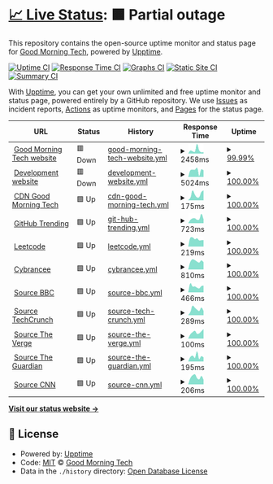 # [📈 Live Status](https://demo.upptime.js.org): <!--live status--> **🟧 Partial outage**

This repository contains the open-source uptime monitor and status page for [Good Morning Tech](https://goodmorningtech.news), powered by [Upptime](https://github.com/upptime/upptime).

[![Uptime CI](https://github.com/GoodMorninTech/status/workflows/Uptime%20CI/badge.svg)](https://github.com/GoodMorninTech/status/actions?query=workflow%3A%22Uptime+CI%22)
[![Response Time CI](https://github.com/GoodMorninTech/status/workflows/Response%20Time%20CI/badge.svg)](https://github.com/GoodMorninTech/status/actions?query=workflow%3A%22Response+Time+CI%22)
[![Graphs CI](https://github.com/GoodMorninTech/status/workflows/Graphs%20CI/badge.svg)](https://github.com/GoodMorninTech/status/actions?query=workflow%3A%22Graphs+CI%22)
[![Static Site CI](https://github.com/GoodMorninTech/status/workflows/Static%20Site%20CI/badge.svg)](https://github.com/GoodMorninTech/status/actions?query=workflow%3A%22Static+Site+CI%22)
[![Summary CI](https://github.com/GoodMorninTech/status/workflows/Summary%20CI/badge.svg)](https://github.com/GoodMorninTech/status/actions?query=workflow%3A%22Summary+CI%22)

With [Upptime](https://upptime.js.org), you can get your own unlimited and free uptime monitor and status page, powered entirely by a GitHub repository. We use [Issues](https://github.com/GoodMorninTech/status/issues) as incident reports, [Actions](https://github.com/GoodMorninTech/status/actions) as uptime monitors, and [Pages](https://demo.upptime.js.org) for the status page.

<!--start: status pages-->
<!-- This summary is generated by Upptime (https://github.com/upptime/upptime) -->
<!-- Do not edit this manually, your changes will be overwritten -->
<!-- prettier-ignore -->
| URL | Status | History | Response Time | Uptime |
| --- | ------ | ------- | ------------- | ------ |
| <img alt="" src="https://cdn.goodmorningtech.news/tsp-logo.png" height="13"> [Good Morning Tech website](https://goodmorningtech.news) | 🟥 Down | [good-morning-tech-website.yml](https://github.com/GoodMorninTech/status/commits/HEAD/history/good-morning-tech-website.yml) | <details><summary><img alt="Response time graph" src="./graphs/good-morning-tech-website/response-time-week.png" height="20"> 2458ms</summary><br><a href="https://status.goodmorningtech.news/history/good-morning-tech-website"><img alt="Response time 3138" src="https://img.shields.io/endpoint?url=https%3A%2F%2Fraw.githubusercontent.com%2FGoodMorninTech%2Fstatus%2FHEAD%2Fapi%2Fgood-morning-tech-website%2Fresponse-time.json"></a><br><a href="https://status.goodmorningtech.news/history/good-morning-tech-website"><img alt="24-hour response time 5395" src="https://img.shields.io/endpoint?url=https%3A%2F%2Fraw.githubusercontent.com%2FGoodMorninTech%2Fstatus%2FHEAD%2Fapi%2Fgood-morning-tech-website%2Fresponse-time-day.json"></a><br><a href="https://status.goodmorningtech.news/history/good-morning-tech-website"><img alt="7-day response time 2458" src="https://img.shields.io/endpoint?url=https%3A%2F%2Fraw.githubusercontent.com%2FGoodMorninTech%2Fstatus%2FHEAD%2Fapi%2Fgood-morning-tech-website%2Fresponse-time-week.json"></a><br><a href="https://status.goodmorningtech.news/history/good-morning-tech-website"><img alt="30-day response time 3197" src="https://img.shields.io/endpoint?url=https%3A%2F%2Fraw.githubusercontent.com%2FGoodMorninTech%2Fstatus%2FHEAD%2Fapi%2Fgood-morning-tech-website%2Fresponse-time-month.json"></a><br><a href="https://status.goodmorningtech.news/history/good-morning-tech-website"><img alt="1-year response time 3138" src="https://img.shields.io/endpoint?url=https%3A%2F%2Fraw.githubusercontent.com%2FGoodMorninTech%2Fstatus%2FHEAD%2Fapi%2Fgood-morning-tech-website%2Fresponse-time-year.json"></a></details> | <details><summary><a href="https://status.goodmorningtech.news/history/good-morning-tech-website">99.99%</a></summary><a href="https://status.goodmorningtech.news/history/good-morning-tech-website"><img alt="All-time uptime 98.32%" src="https://img.shields.io/endpoint?url=https%3A%2F%2Fraw.githubusercontent.com%2FGoodMorninTech%2Fstatus%2FHEAD%2Fapi%2Fgood-morning-tech-website%2Fuptime.json"></a><br><a href="https://status.goodmorningtech.news/history/good-morning-tech-website"><img alt="24-hour uptime 99.94%" src="https://img.shields.io/endpoint?url=https%3A%2F%2Fraw.githubusercontent.com%2FGoodMorninTech%2Fstatus%2FHEAD%2Fapi%2Fgood-morning-tech-website%2Fuptime-day.json"></a><br><a href="https://status.goodmorningtech.news/history/good-morning-tech-website"><img alt="7-day uptime 99.99%" src="https://img.shields.io/endpoint?url=https%3A%2F%2Fraw.githubusercontent.com%2FGoodMorninTech%2Fstatus%2FHEAD%2Fapi%2Fgood-morning-tech-website%2Fuptime-week.json"></a><br><a href="https://status.goodmorningtech.news/history/good-morning-tech-website"><img alt="30-day uptime 97.11%" src="https://img.shields.io/endpoint?url=https%3A%2F%2Fraw.githubusercontent.com%2FGoodMorninTech%2Fstatus%2FHEAD%2Fapi%2Fgood-morning-tech-website%2Fuptime-month.json"></a><br><a href="https://status.goodmorningtech.news/history/good-morning-tech-website"><img alt="1-year uptime 98.32%" src="https://img.shields.io/endpoint?url=https%3A%2F%2Fraw.githubusercontent.com%2FGoodMorninTech%2Fstatus%2FHEAD%2Fapi%2Fgood-morning-tech-website%2Fuptime-year.json"></a></details>
| <img alt="" src="https://cdn.goodmorningtech.news/tsp-logo.png" height="13"> [Development website](https://dev.goodmorningtech.news) | 🟥 Down | [development-website.yml](https://github.com/GoodMorninTech/status/commits/HEAD/history/development-website.yml) | <details><summary><img alt="Response time graph" src="./graphs/development-website/response-time-week.png" height="20"> 5024ms</summary><br><a href="https://status.goodmorningtech.news/history/development-website"><img alt="Response time 3584" src="https://img.shields.io/endpoint?url=https%3A%2F%2Fraw.githubusercontent.com%2FGoodMorninTech%2Fstatus%2FHEAD%2Fapi%2Fdevelopment-website%2Fresponse-time.json"></a><br><a href="https://status.goodmorningtech.news/history/development-website"><img alt="24-hour response time 8869" src="https://img.shields.io/endpoint?url=https%3A%2F%2Fraw.githubusercontent.com%2FGoodMorninTech%2Fstatus%2FHEAD%2Fapi%2Fdevelopment-website%2Fresponse-time-day.json"></a><br><a href="https://status.goodmorningtech.news/history/development-website"><img alt="7-day response time 5024" src="https://img.shields.io/endpoint?url=https%3A%2F%2Fraw.githubusercontent.com%2FGoodMorninTech%2Fstatus%2FHEAD%2Fapi%2Fdevelopment-website%2Fresponse-time-week.json"></a><br><a href="https://status.goodmorningtech.news/history/development-website"><img alt="30-day response time 3993" src="https://img.shields.io/endpoint?url=https%3A%2F%2Fraw.githubusercontent.com%2FGoodMorninTech%2Fstatus%2FHEAD%2Fapi%2Fdevelopment-website%2Fresponse-time-month.json"></a><br><a href="https://status.goodmorningtech.news/history/development-website"><img alt="1-year response time 3584" src="https://img.shields.io/endpoint?url=https%3A%2F%2Fraw.githubusercontent.com%2FGoodMorninTech%2Fstatus%2FHEAD%2Fapi%2Fdevelopment-website%2Fresponse-time-year.json"></a></details> | <details><summary><a href="https://status.goodmorningtech.news/history/development-website">100.00%</a></summary><a href="https://status.goodmorningtech.news/history/development-website"><img alt="All-time uptime 95.42%" src="https://img.shields.io/endpoint?url=https%3A%2F%2Fraw.githubusercontent.com%2FGoodMorninTech%2Fstatus%2FHEAD%2Fapi%2Fdevelopment-website%2Fuptime.json"></a><br><a href="https://status.goodmorningtech.news/history/development-website"><img alt="24-hour uptime 99.99%" src="https://img.shields.io/endpoint?url=https%3A%2F%2Fraw.githubusercontent.com%2FGoodMorninTech%2Fstatus%2FHEAD%2Fapi%2Fdevelopment-website%2Fuptime-day.json"></a><br><a href="https://status.goodmorningtech.news/history/development-website"><img alt="7-day uptime 100.00%" src="https://img.shields.io/endpoint?url=https%3A%2F%2Fraw.githubusercontent.com%2FGoodMorninTech%2Fstatus%2FHEAD%2Fapi%2Fdevelopment-website%2Fuptime-week.json"></a><br><a href="https://status.goodmorningtech.news/history/development-website"><img alt="30-day uptime 92.12%" src="https://img.shields.io/endpoint?url=https%3A%2F%2Fraw.githubusercontent.com%2FGoodMorninTech%2Fstatus%2FHEAD%2Fapi%2Fdevelopment-website%2Fuptime-month.json"></a><br><a href="https://status.goodmorningtech.news/history/development-website"><img alt="1-year uptime 95.42%" src="https://img.shields.io/endpoint?url=https%3A%2F%2Fraw.githubusercontent.com%2FGoodMorninTech%2Fstatus%2FHEAD%2Fapi%2Fdevelopment-website%2Fuptime-year.json"></a></details>
| <img alt="" src="https://cdn.goodmorningtech.news/tsp-logo.png" height="13"> [CDN Good Morning Tech](https://cdn.goodmorningtech.news) | 🟩 Up | [cdn-good-morning-tech.yml](https://github.com/GoodMorninTech/status/commits/HEAD/history/cdn-good-morning-tech.yml) | <details><summary><img alt="Response time graph" src="./graphs/cdn-good-morning-tech/response-time-week.png" height="20"> 175ms</summary><br><a href="https://status.goodmorningtech.news/history/cdn-good-morning-tech"><img alt="Response time 193" src="https://img.shields.io/endpoint?url=https%3A%2F%2Fraw.githubusercontent.com%2FGoodMorninTech%2Fstatus%2FHEAD%2Fapi%2Fcdn-good-morning-tech%2Fresponse-time.json"></a><br><a href="https://status.goodmorningtech.news/history/cdn-good-morning-tech"><img alt="24-hour response time 292" src="https://img.shields.io/endpoint?url=https%3A%2F%2Fraw.githubusercontent.com%2FGoodMorninTech%2Fstatus%2FHEAD%2Fapi%2Fcdn-good-morning-tech%2Fresponse-time-day.json"></a><br><a href="https://status.goodmorningtech.news/history/cdn-good-morning-tech"><img alt="7-day response time 175" src="https://img.shields.io/endpoint?url=https%3A%2F%2Fraw.githubusercontent.com%2FGoodMorninTech%2Fstatus%2FHEAD%2Fapi%2Fcdn-good-morning-tech%2Fresponse-time-week.json"></a><br><a href="https://status.goodmorningtech.news/history/cdn-good-morning-tech"><img alt="30-day response time 194" src="https://img.shields.io/endpoint?url=https%3A%2F%2Fraw.githubusercontent.com%2FGoodMorninTech%2Fstatus%2FHEAD%2Fapi%2Fcdn-good-morning-tech%2Fresponse-time-month.json"></a><br><a href="https://status.goodmorningtech.news/history/cdn-good-morning-tech"><img alt="1-year response time 193" src="https://img.shields.io/endpoint?url=https%3A%2F%2Fraw.githubusercontent.com%2FGoodMorninTech%2Fstatus%2FHEAD%2Fapi%2Fcdn-good-morning-tech%2Fresponse-time-year.json"></a></details> | <details><summary><a href="https://status.goodmorningtech.news/history/cdn-good-morning-tech">100.00%</a></summary><a href="https://status.goodmorningtech.news/history/cdn-good-morning-tech"><img alt="All-time uptime 100.00%" src="https://img.shields.io/endpoint?url=https%3A%2F%2Fraw.githubusercontent.com%2FGoodMorninTech%2Fstatus%2FHEAD%2Fapi%2Fcdn-good-morning-tech%2Fuptime.json"></a><br><a href="https://status.goodmorningtech.news/history/cdn-good-morning-tech"><img alt="24-hour uptime 100.00%" src="https://img.shields.io/endpoint?url=https%3A%2F%2Fraw.githubusercontent.com%2FGoodMorninTech%2Fstatus%2FHEAD%2Fapi%2Fcdn-good-morning-tech%2Fuptime-day.json"></a><br><a href="https://status.goodmorningtech.news/history/cdn-good-morning-tech"><img alt="7-day uptime 100.00%" src="https://img.shields.io/endpoint?url=https%3A%2F%2Fraw.githubusercontent.com%2FGoodMorninTech%2Fstatus%2FHEAD%2Fapi%2Fcdn-good-morning-tech%2Fuptime-week.json"></a><br><a href="https://status.goodmorningtech.news/history/cdn-good-morning-tech"><img alt="30-day uptime 100.00%" src="https://img.shields.io/endpoint?url=https%3A%2F%2Fraw.githubusercontent.com%2FGoodMorninTech%2Fstatus%2FHEAD%2Fapi%2Fcdn-good-morning-tech%2Fuptime-month.json"></a><br><a href="https://status.goodmorningtech.news/history/cdn-good-morning-tech"><img alt="1-year uptime 100.00%" src="https://img.shields.io/endpoint?url=https%3A%2F%2Fraw.githubusercontent.com%2FGoodMorninTech%2Fstatus%2FHEAD%2Fapi%2Fcdn-good-morning-tech%2Fuptime-year.json"></a></details>
| <img alt="" src="https://cdn.goodmorningtech.news/website/github-mark.svg" height="13"> [GitHub Trending](https://github.com/trending) | 🟩 Up | [git-hub-trending.yml](https://github.com/GoodMorninTech/status/commits/HEAD/history/git-hub-trending.yml) | <details><summary><img alt="Response time graph" src="./graphs/git-hub-trending/response-time-week.png" height="20"> 723ms</summary><br><a href="https://status.goodmorningtech.news/history/git-hub-trending"><img alt="Response time 678" src="https://img.shields.io/endpoint?url=https%3A%2F%2Fraw.githubusercontent.com%2FGoodMorninTech%2Fstatus%2FHEAD%2Fapi%2Fgit-hub-trending%2Fresponse-time.json"></a><br><a href="https://status.goodmorningtech.news/history/git-hub-trending"><img alt="24-hour response time 570" src="https://img.shields.io/endpoint?url=https%3A%2F%2Fraw.githubusercontent.com%2FGoodMorninTech%2Fstatus%2FHEAD%2Fapi%2Fgit-hub-trending%2Fresponse-time-day.json"></a><br><a href="https://status.goodmorningtech.news/history/git-hub-trending"><img alt="7-day response time 723" src="https://img.shields.io/endpoint?url=https%3A%2F%2Fraw.githubusercontent.com%2FGoodMorninTech%2Fstatus%2FHEAD%2Fapi%2Fgit-hub-trending%2Fresponse-time-week.json"></a><br><a href="https://status.goodmorningtech.news/history/git-hub-trending"><img alt="30-day response time 694" src="https://img.shields.io/endpoint?url=https%3A%2F%2Fraw.githubusercontent.com%2FGoodMorninTech%2Fstatus%2FHEAD%2Fapi%2Fgit-hub-trending%2Fresponse-time-month.json"></a><br><a href="https://status.goodmorningtech.news/history/git-hub-trending"><img alt="1-year response time 678" src="https://img.shields.io/endpoint?url=https%3A%2F%2Fraw.githubusercontent.com%2FGoodMorninTech%2Fstatus%2FHEAD%2Fapi%2Fgit-hub-trending%2Fresponse-time-year.json"></a></details> | <details><summary><a href="https://status.goodmorningtech.news/history/git-hub-trending">100.00%</a></summary><a href="https://status.goodmorningtech.news/history/git-hub-trending"><img alt="All-time uptime 100.00%" src="https://img.shields.io/endpoint?url=https%3A%2F%2Fraw.githubusercontent.com%2FGoodMorninTech%2Fstatus%2FHEAD%2Fapi%2Fgit-hub-trending%2Fuptime.json"></a><br><a href="https://status.goodmorningtech.news/history/git-hub-trending"><img alt="24-hour uptime 100.00%" src="https://img.shields.io/endpoint?url=https%3A%2F%2Fraw.githubusercontent.com%2FGoodMorninTech%2Fstatus%2FHEAD%2Fapi%2Fgit-hub-trending%2Fuptime-day.json"></a><br><a href="https://status.goodmorningtech.news/history/git-hub-trending"><img alt="7-day uptime 100.00%" src="https://img.shields.io/endpoint?url=https%3A%2F%2Fraw.githubusercontent.com%2FGoodMorninTech%2Fstatus%2FHEAD%2Fapi%2Fgit-hub-trending%2Fuptime-week.json"></a><br><a href="https://status.goodmorningtech.news/history/git-hub-trending"><img alt="30-day uptime 100.00%" src="https://img.shields.io/endpoint?url=https%3A%2F%2Fraw.githubusercontent.com%2FGoodMorninTech%2Fstatus%2FHEAD%2Fapi%2Fgit-hub-trending%2Fuptime-month.json"></a><br><a href="https://status.goodmorningtech.news/history/git-hub-trending"><img alt="1-year uptime 100.00%" src="https://img.shields.io/endpoint?url=https%3A%2F%2Fraw.githubusercontent.com%2FGoodMorninTech%2Fstatus%2FHEAD%2Fapi%2Fgit-hub-trending%2Fuptime-year.json"></a></details>
| <img alt="" src="https://leetcode.com/static/images/LeetCode_logo_rvs.png" height="13"> [Leetcode](https://leetcode.com) | 🟩 Up | [leetcode.yml](https://github.com/GoodMorninTech/status/commits/HEAD/history/leetcode.yml) | <details><summary><img alt="Response time graph" src="./graphs/leetcode/response-time-week.png" height="20"> 219ms</summary><br><a href="https://status.goodmorningtech.news/history/leetcode"><img alt="Response time 193" src="https://img.shields.io/endpoint?url=https%3A%2F%2Fraw.githubusercontent.com%2FGoodMorninTech%2Fstatus%2FHEAD%2Fapi%2Fleetcode%2Fresponse-time.json"></a><br><a href="https://status.goodmorningtech.news/history/leetcode"><img alt="24-hour response time 187" src="https://img.shields.io/endpoint?url=https%3A%2F%2Fraw.githubusercontent.com%2FGoodMorninTech%2Fstatus%2FHEAD%2Fapi%2Fleetcode%2Fresponse-time-day.json"></a><br><a href="https://status.goodmorningtech.news/history/leetcode"><img alt="7-day response time 219" src="https://img.shields.io/endpoint?url=https%3A%2F%2Fraw.githubusercontent.com%2FGoodMorninTech%2Fstatus%2FHEAD%2Fapi%2Fleetcode%2Fresponse-time-week.json"></a><br><a href="https://status.goodmorningtech.news/history/leetcode"><img alt="30-day response time 197" src="https://img.shields.io/endpoint?url=https%3A%2F%2Fraw.githubusercontent.com%2FGoodMorninTech%2Fstatus%2FHEAD%2Fapi%2Fleetcode%2Fresponse-time-month.json"></a><br><a href="https://status.goodmorningtech.news/history/leetcode"><img alt="1-year response time 193" src="https://img.shields.io/endpoint?url=https%3A%2F%2Fraw.githubusercontent.com%2FGoodMorninTech%2Fstatus%2FHEAD%2Fapi%2Fleetcode%2Fresponse-time-year.json"></a></details> | <details><summary><a href="https://status.goodmorningtech.news/history/leetcode">100.00%</a></summary><a href="https://status.goodmorningtech.news/history/leetcode"><img alt="All-time uptime 99.95%" src="https://img.shields.io/endpoint?url=https%3A%2F%2Fraw.githubusercontent.com%2FGoodMorninTech%2Fstatus%2FHEAD%2Fapi%2Fleetcode%2Fuptime.json"></a><br><a href="https://status.goodmorningtech.news/history/leetcode"><img alt="24-hour uptime 100.00%" src="https://img.shields.io/endpoint?url=https%3A%2F%2Fraw.githubusercontent.com%2FGoodMorninTech%2Fstatus%2FHEAD%2Fapi%2Fleetcode%2Fuptime-day.json"></a><br><a href="https://status.goodmorningtech.news/history/leetcode"><img alt="7-day uptime 100.00%" src="https://img.shields.io/endpoint?url=https%3A%2F%2Fraw.githubusercontent.com%2FGoodMorninTech%2Fstatus%2FHEAD%2Fapi%2Fleetcode%2Fuptime-week.json"></a><br><a href="https://status.goodmorningtech.news/history/leetcode"><img alt="30-day uptime 99.94%" src="https://img.shields.io/endpoint?url=https%3A%2F%2Fraw.githubusercontent.com%2FGoodMorninTech%2Fstatus%2FHEAD%2Fapi%2Fleetcode%2Fuptime-month.json"></a><br><a href="https://status.goodmorningtech.news/history/leetcode"><img alt="1-year uptime 99.95%" src="https://img.shields.io/endpoint?url=https%3A%2F%2Fraw.githubusercontent.com%2FGoodMorninTech%2Fstatus%2FHEAD%2Fapi%2Fleetcode%2Fuptime-year.json"></a></details>
| <img alt="" src="https://cybrancee.com/client/templates/lagom2/assets/img/favicons/favicon-192.png" height="13"> [Cybrancee](https://webhosting.cybrancee.com:8443/) | 🟩 Up | [cybrancee.yml](https://github.com/GoodMorninTech/status/commits/HEAD/history/cybrancee.yml) | <details><summary><img alt="Response time graph" src="./graphs/cybrancee/response-time-week.png" height="20"> 810ms</summary><br><a href="https://status.goodmorningtech.news/history/cybrancee"><img alt="Response time 1657" src="https://img.shields.io/endpoint?url=https%3A%2F%2Fraw.githubusercontent.com%2FGoodMorninTech%2Fstatus%2FHEAD%2Fapi%2Fcybrancee%2Fresponse-time.json"></a><br><a href="https://status.goodmorningtech.news/history/cybrancee"><img alt="24-hour response time 710" src="https://img.shields.io/endpoint?url=https%3A%2F%2Fraw.githubusercontent.com%2FGoodMorninTech%2Fstatus%2FHEAD%2Fapi%2Fcybrancee%2Fresponse-time-day.json"></a><br><a href="https://status.goodmorningtech.news/history/cybrancee"><img alt="7-day response time 810" src="https://img.shields.io/endpoint?url=https%3A%2F%2Fraw.githubusercontent.com%2FGoodMorninTech%2Fstatus%2FHEAD%2Fapi%2Fcybrancee%2Fresponse-time-week.json"></a><br><a href="https://status.goodmorningtech.news/history/cybrancee"><img alt="30-day response time 2038" src="https://img.shields.io/endpoint?url=https%3A%2F%2Fraw.githubusercontent.com%2FGoodMorninTech%2Fstatus%2FHEAD%2Fapi%2Fcybrancee%2Fresponse-time-month.json"></a><br><a href="https://status.goodmorningtech.news/history/cybrancee"><img alt="1-year response time 1657" src="https://img.shields.io/endpoint?url=https%3A%2F%2Fraw.githubusercontent.com%2FGoodMorninTech%2Fstatus%2FHEAD%2Fapi%2Fcybrancee%2Fresponse-time-year.json"></a></details> | <details><summary><a href="https://status.goodmorningtech.news/history/cybrancee">100.00%</a></summary><a href="https://status.goodmorningtech.news/history/cybrancee"><img alt="All-time uptime 99.84%" src="https://img.shields.io/endpoint?url=https%3A%2F%2Fraw.githubusercontent.com%2FGoodMorninTech%2Fstatus%2FHEAD%2Fapi%2Fcybrancee%2Fuptime.json"></a><br><a href="https://status.goodmorningtech.news/history/cybrancee"><img alt="24-hour uptime 100.00%" src="https://img.shields.io/endpoint?url=https%3A%2F%2Fraw.githubusercontent.com%2FGoodMorninTech%2Fstatus%2FHEAD%2Fapi%2Fcybrancee%2Fuptime-day.json"></a><br><a href="https://status.goodmorningtech.news/history/cybrancee"><img alt="7-day uptime 100.00%" src="https://img.shields.io/endpoint?url=https%3A%2F%2Fraw.githubusercontent.com%2FGoodMorninTech%2Fstatus%2FHEAD%2Fapi%2Fcybrancee%2Fuptime-week.json"></a><br><a href="https://status.goodmorningtech.news/history/cybrancee"><img alt="30-day uptime 99.80%" src="https://img.shields.io/endpoint?url=https%3A%2F%2Fraw.githubusercontent.com%2FGoodMorninTech%2Fstatus%2FHEAD%2Fapi%2Fcybrancee%2Fuptime-month.json"></a><br><a href="https://status.goodmorningtech.news/history/cybrancee"><img alt="1-year uptime 99.84%" src="https://img.shields.io/endpoint?url=https%3A%2F%2Fraw.githubusercontent.com%2FGoodMorninTech%2Fstatus%2FHEAD%2Fapi%2Fcybrancee%2Fuptime-year.json"></a></details>
| <img alt="" src="http://cdn.goodmorningtech.news/website/news_source_icons/bbc.svg" height="13"> [Source BBC](https://feeds.bbci.co.uk/news/technology/rss.xml) | 🟩 Up | [source-bbc.yml](https://github.com/GoodMorninTech/status/commits/HEAD/history/source-bbc.yml) | <details><summary><img alt="Response time graph" src="./graphs/source-bbc/response-time-week.png" height="20"> 466ms</summary><br><a href="https://status.goodmorningtech.news/history/source-bbc"><img alt="Response time 361" src="https://img.shields.io/endpoint?url=https%3A%2F%2Fraw.githubusercontent.com%2FGoodMorninTech%2Fstatus%2FHEAD%2Fapi%2Fsource-bbc%2Fresponse-time.json"></a><br><a href="https://status.goodmorningtech.news/history/source-bbc"><img alt="24-hour response time 519" src="https://img.shields.io/endpoint?url=https%3A%2F%2Fraw.githubusercontent.com%2FGoodMorninTech%2Fstatus%2FHEAD%2Fapi%2Fsource-bbc%2Fresponse-time-day.json"></a><br><a href="https://status.goodmorningtech.news/history/source-bbc"><img alt="7-day response time 466" src="https://img.shields.io/endpoint?url=https%3A%2F%2Fraw.githubusercontent.com%2FGoodMorninTech%2Fstatus%2FHEAD%2Fapi%2Fsource-bbc%2Fresponse-time-week.json"></a><br><a href="https://status.goodmorningtech.news/history/source-bbc"><img alt="30-day response time 386" src="https://img.shields.io/endpoint?url=https%3A%2F%2Fraw.githubusercontent.com%2FGoodMorninTech%2Fstatus%2FHEAD%2Fapi%2Fsource-bbc%2Fresponse-time-month.json"></a><br><a href="https://status.goodmorningtech.news/history/source-bbc"><img alt="1-year response time 361" src="https://img.shields.io/endpoint?url=https%3A%2F%2Fraw.githubusercontent.com%2FGoodMorninTech%2Fstatus%2FHEAD%2Fapi%2Fsource-bbc%2Fresponse-time-year.json"></a></details> | <details><summary><a href="https://status.goodmorningtech.news/history/source-bbc">100.00%</a></summary><a href="https://status.goodmorningtech.news/history/source-bbc"><img alt="All-time uptime 99.93%" src="https://img.shields.io/endpoint?url=https%3A%2F%2Fraw.githubusercontent.com%2FGoodMorninTech%2Fstatus%2FHEAD%2Fapi%2Fsource-bbc%2Fuptime.json"></a><br><a href="https://status.goodmorningtech.news/history/source-bbc"><img alt="24-hour uptime 100.00%" src="https://img.shields.io/endpoint?url=https%3A%2F%2Fraw.githubusercontent.com%2FGoodMorninTech%2Fstatus%2FHEAD%2Fapi%2Fsource-bbc%2Fuptime-day.json"></a><br><a href="https://status.goodmorningtech.news/history/source-bbc"><img alt="7-day uptime 100.00%" src="https://img.shields.io/endpoint?url=https%3A%2F%2Fraw.githubusercontent.com%2FGoodMorninTech%2Fstatus%2FHEAD%2Fapi%2Fsource-bbc%2Fuptime-week.json"></a><br><a href="https://status.goodmorningtech.news/history/source-bbc"><img alt="30-day uptime 99.88%" src="https://img.shields.io/endpoint?url=https%3A%2F%2Fraw.githubusercontent.com%2FGoodMorninTech%2Fstatus%2FHEAD%2Fapi%2Fsource-bbc%2Fuptime-month.json"></a><br><a href="https://status.goodmorningtech.news/history/source-bbc"><img alt="1-year uptime 99.93%" src="https://img.shields.io/endpoint?url=https%3A%2F%2Fraw.githubusercontent.com%2FGoodMorninTech%2Fstatus%2FHEAD%2Fapi%2Fsource-bbc%2Fuptime-year.json"></a></details>
| <img alt="" src="http://cdn.goodmorningtech.news/website/news_source_icons/techcrunch.svg" height="13"> [Source TechCrunch](https://techcrunch.com/feed/) | 🟩 Up | [source-tech-crunch.yml](https://github.com/GoodMorninTech/status/commits/HEAD/history/source-tech-crunch.yml) | <details><summary><img alt="Response time graph" src="./graphs/source-tech-crunch/response-time-week.png" height="20"> 289ms</summary><br><a href="https://status.goodmorningtech.news/history/source-tech-crunch"><img alt="Response time 300" src="https://img.shields.io/endpoint?url=https%3A%2F%2Fraw.githubusercontent.com%2FGoodMorninTech%2Fstatus%2FHEAD%2Fapi%2Fsource-tech-crunch%2Fresponse-time.json"></a><br><a href="https://status.goodmorningtech.news/history/source-tech-crunch"><img alt="24-hour response time 202" src="https://img.shields.io/endpoint?url=https%3A%2F%2Fraw.githubusercontent.com%2FGoodMorninTech%2Fstatus%2FHEAD%2Fapi%2Fsource-tech-crunch%2Fresponse-time-day.json"></a><br><a href="https://status.goodmorningtech.news/history/source-tech-crunch"><img alt="7-day response time 289" src="https://img.shields.io/endpoint?url=https%3A%2F%2Fraw.githubusercontent.com%2FGoodMorninTech%2Fstatus%2FHEAD%2Fapi%2Fsource-tech-crunch%2Fresponse-time-week.json"></a><br><a href="https://status.goodmorningtech.news/history/source-tech-crunch"><img alt="30-day response time 302" src="https://img.shields.io/endpoint?url=https%3A%2F%2Fraw.githubusercontent.com%2FGoodMorninTech%2Fstatus%2FHEAD%2Fapi%2Fsource-tech-crunch%2Fresponse-time-month.json"></a><br><a href="https://status.goodmorningtech.news/history/source-tech-crunch"><img alt="1-year response time 300" src="https://img.shields.io/endpoint?url=https%3A%2F%2Fraw.githubusercontent.com%2FGoodMorninTech%2Fstatus%2FHEAD%2Fapi%2Fsource-tech-crunch%2Fresponse-time-year.json"></a></details> | <details><summary><a href="https://status.goodmorningtech.news/history/source-tech-crunch">100.00%</a></summary><a href="https://status.goodmorningtech.news/history/source-tech-crunch"><img alt="All-time uptime 99.99%" src="https://img.shields.io/endpoint?url=https%3A%2F%2Fraw.githubusercontent.com%2FGoodMorninTech%2Fstatus%2FHEAD%2Fapi%2Fsource-tech-crunch%2Fuptime.json"></a><br><a href="https://status.goodmorningtech.news/history/source-tech-crunch"><img alt="24-hour uptime 100.00%" src="https://img.shields.io/endpoint?url=https%3A%2F%2Fraw.githubusercontent.com%2FGoodMorninTech%2Fstatus%2FHEAD%2Fapi%2Fsource-tech-crunch%2Fuptime-day.json"></a><br><a href="https://status.goodmorningtech.news/history/source-tech-crunch"><img alt="7-day uptime 100.00%" src="https://img.shields.io/endpoint?url=https%3A%2F%2Fraw.githubusercontent.com%2FGoodMorninTech%2Fstatus%2FHEAD%2Fapi%2Fsource-tech-crunch%2Fuptime-week.json"></a><br><a href="https://status.goodmorningtech.news/history/source-tech-crunch"><img alt="30-day uptime 99.99%" src="https://img.shields.io/endpoint?url=https%3A%2F%2Fraw.githubusercontent.com%2FGoodMorninTech%2Fstatus%2FHEAD%2Fapi%2Fsource-tech-crunch%2Fuptime-month.json"></a><br><a href="https://status.goodmorningtech.news/history/source-tech-crunch"><img alt="1-year uptime 99.99%" src="https://img.shields.io/endpoint?url=https%3A%2F%2Fraw.githubusercontent.com%2FGoodMorninTech%2Fstatus%2FHEAD%2Fapi%2Fsource-tech-crunch%2Fuptime-year.json"></a></details>
| <img alt="" src="http://cdn.goodmorningtech.news/website/news_source_icons/verge.svg" height="13"> [Source The Verge](https://www.theverge.com/rss/index.xml) | 🟩 Up | [source-the-verge.yml](https://github.com/GoodMorninTech/status/commits/HEAD/history/source-the-verge.yml) | <details><summary><img alt="Response time graph" src="./graphs/source-the-verge/response-time-week.png" height="20"> 100ms</summary><br><a href="https://status.goodmorningtech.news/history/source-the-verge"><img alt="Response time 93" src="https://img.shields.io/endpoint?url=https%3A%2F%2Fraw.githubusercontent.com%2FGoodMorninTech%2Fstatus%2FHEAD%2Fapi%2Fsource-the-verge%2Fresponse-time.json"></a><br><a href="https://status.goodmorningtech.news/history/source-the-verge"><img alt="24-hour response time 147" src="https://img.shields.io/endpoint?url=https%3A%2F%2Fraw.githubusercontent.com%2FGoodMorninTech%2Fstatus%2FHEAD%2Fapi%2Fsource-the-verge%2Fresponse-time-day.json"></a><br><a href="https://status.goodmorningtech.news/history/source-the-verge"><img alt="7-day response time 100" src="https://img.shields.io/endpoint?url=https%3A%2F%2Fraw.githubusercontent.com%2FGoodMorninTech%2Fstatus%2FHEAD%2Fapi%2Fsource-the-verge%2Fresponse-time-week.json"></a><br><a href="https://status.goodmorningtech.news/history/source-the-verge"><img alt="30-day response time 96" src="https://img.shields.io/endpoint?url=https%3A%2F%2Fraw.githubusercontent.com%2FGoodMorninTech%2Fstatus%2FHEAD%2Fapi%2Fsource-the-verge%2Fresponse-time-month.json"></a><br><a href="https://status.goodmorningtech.news/history/source-the-verge"><img alt="1-year response time 93" src="https://img.shields.io/endpoint?url=https%3A%2F%2Fraw.githubusercontent.com%2FGoodMorninTech%2Fstatus%2FHEAD%2Fapi%2Fsource-the-verge%2Fresponse-time-year.json"></a></details> | <details><summary><a href="https://status.goodmorningtech.news/history/source-the-verge">100.00%</a></summary><a href="https://status.goodmorningtech.news/history/source-the-verge"><img alt="All-time uptime 99.41%" src="https://img.shields.io/endpoint?url=https%3A%2F%2Fraw.githubusercontent.com%2FGoodMorninTech%2Fstatus%2FHEAD%2Fapi%2Fsource-the-verge%2Fuptime.json"></a><br><a href="https://status.goodmorningtech.news/history/source-the-verge"><img alt="24-hour uptime 100.00%" src="https://img.shields.io/endpoint?url=https%3A%2F%2Fraw.githubusercontent.com%2FGoodMorninTech%2Fstatus%2FHEAD%2Fapi%2Fsource-the-verge%2Fuptime-day.json"></a><br><a href="https://status.goodmorningtech.news/history/source-the-verge"><img alt="7-day uptime 100.00%" src="https://img.shields.io/endpoint?url=https%3A%2F%2Fraw.githubusercontent.com%2FGoodMorninTech%2Fstatus%2FHEAD%2Fapi%2Fsource-the-verge%2Fuptime-week.json"></a><br><a href="https://status.goodmorningtech.news/history/source-the-verge"><img alt="30-day uptime 100.00%" src="https://img.shields.io/endpoint?url=https%3A%2F%2Fraw.githubusercontent.com%2FGoodMorninTech%2Fstatus%2FHEAD%2Fapi%2Fsource-the-verge%2Fuptime-month.json"></a><br><a href="https://status.goodmorningtech.news/history/source-the-verge"><img alt="1-year uptime 99.41%" src="https://img.shields.io/endpoint?url=https%3A%2F%2Fraw.githubusercontent.com%2FGoodMorninTech%2Fstatus%2FHEAD%2Fapi%2Fsource-the-verge%2Fuptime-year.json"></a></details>
| <img alt="" src="http://cdn.goodmorningtech.news/website/news_source_icons/guardian.svg" height="13"> [Source The Guardian](https://www.theguardian.com/uk/technology/rss) | 🟩 Up | [source-the-guardian.yml](https://github.com/GoodMorninTech/status/commits/HEAD/history/source-the-guardian.yml) | <details><summary><img alt="Response time graph" src="./graphs/source-the-guardian/response-time-week.png" height="20"> 195ms</summary><br><a href="https://status.goodmorningtech.news/history/source-the-guardian"><img alt="Response time 275" src="https://img.shields.io/endpoint?url=https%3A%2F%2Fraw.githubusercontent.com%2FGoodMorninTech%2Fstatus%2FHEAD%2Fapi%2Fsource-the-guardian%2Fresponse-time.json"></a><br><a href="https://status.goodmorningtech.news/history/source-the-guardian"><img alt="24-hour response time 157" src="https://img.shields.io/endpoint?url=https%3A%2F%2Fraw.githubusercontent.com%2FGoodMorninTech%2Fstatus%2FHEAD%2Fapi%2Fsource-the-guardian%2Fresponse-time-day.json"></a><br><a href="https://status.goodmorningtech.news/history/source-the-guardian"><img alt="7-day response time 195" src="https://img.shields.io/endpoint?url=https%3A%2F%2Fraw.githubusercontent.com%2FGoodMorninTech%2Fstatus%2FHEAD%2Fapi%2Fsource-the-guardian%2Fresponse-time-week.json"></a><br><a href="https://status.goodmorningtech.news/history/source-the-guardian"><img alt="30-day response time 166" src="https://img.shields.io/endpoint?url=https%3A%2F%2Fraw.githubusercontent.com%2FGoodMorninTech%2Fstatus%2FHEAD%2Fapi%2Fsource-the-guardian%2Fresponse-time-month.json"></a><br><a href="https://status.goodmorningtech.news/history/source-the-guardian"><img alt="1-year response time 275" src="https://img.shields.io/endpoint?url=https%3A%2F%2Fraw.githubusercontent.com%2FGoodMorninTech%2Fstatus%2FHEAD%2Fapi%2Fsource-the-guardian%2Fresponse-time-year.json"></a></details> | <details><summary><a href="https://status.goodmorningtech.news/history/source-the-guardian">100.00%</a></summary><a href="https://status.goodmorningtech.news/history/source-the-guardian"><img alt="All-time uptime 99.98%" src="https://img.shields.io/endpoint?url=https%3A%2F%2Fraw.githubusercontent.com%2FGoodMorninTech%2Fstatus%2FHEAD%2Fapi%2Fsource-the-guardian%2Fuptime.json"></a><br><a href="https://status.goodmorningtech.news/history/source-the-guardian"><img alt="24-hour uptime 100.00%" src="https://img.shields.io/endpoint?url=https%3A%2F%2Fraw.githubusercontent.com%2FGoodMorninTech%2Fstatus%2FHEAD%2Fapi%2Fsource-the-guardian%2Fuptime-day.json"></a><br><a href="https://status.goodmorningtech.news/history/source-the-guardian"><img alt="7-day uptime 100.00%" src="https://img.shields.io/endpoint?url=https%3A%2F%2Fraw.githubusercontent.com%2FGoodMorninTech%2Fstatus%2FHEAD%2Fapi%2Fsource-the-guardian%2Fuptime-week.json"></a><br><a href="https://status.goodmorningtech.news/history/source-the-guardian"><img alt="30-day uptime 99.96%" src="https://img.shields.io/endpoint?url=https%3A%2F%2Fraw.githubusercontent.com%2FGoodMorninTech%2Fstatus%2FHEAD%2Fapi%2Fsource-the-guardian%2Fuptime-month.json"></a><br><a href="https://status.goodmorningtech.news/history/source-the-guardian"><img alt="1-year uptime 99.98%" src="https://img.shields.io/endpoint?url=https%3A%2F%2Fraw.githubusercontent.com%2FGoodMorninTech%2Fstatus%2FHEAD%2Fapi%2Fsource-the-guardian%2Fuptime-year.json"></a></details>
| <img alt="" src="http://cdn.goodmorningtech.news/website/news_source_icons/cnn.svg" height="13"> [Source CNN](http://rss.cnn.com/rss/cnn_tech.rss) | 🟩 Up | [source-cnn.yml](https://github.com/GoodMorninTech/status/commits/HEAD/history/source-cnn.yml) | <details><summary><img alt="Response time graph" src="./graphs/source-cnn/response-time-week.png" height="20"> 206ms</summary><br><a href="https://status.goodmorningtech.news/history/source-cnn"><img alt="Response time 246" src="https://img.shields.io/endpoint?url=https%3A%2F%2Fraw.githubusercontent.com%2FGoodMorninTech%2Fstatus%2FHEAD%2Fapi%2Fsource-cnn%2Fresponse-time.json"></a><br><a href="https://status.goodmorningtech.news/history/source-cnn"><img alt="24-hour response time 130" src="https://img.shields.io/endpoint?url=https%3A%2F%2Fraw.githubusercontent.com%2FGoodMorninTech%2Fstatus%2FHEAD%2Fapi%2Fsource-cnn%2Fresponse-time-day.json"></a><br><a href="https://status.goodmorningtech.news/history/source-cnn"><img alt="7-day response time 206" src="https://img.shields.io/endpoint?url=https%3A%2F%2Fraw.githubusercontent.com%2FGoodMorninTech%2Fstatus%2FHEAD%2Fapi%2Fsource-cnn%2Fresponse-time-week.json"></a><br><a href="https://status.goodmorningtech.news/history/source-cnn"><img alt="30-day response time 224" src="https://img.shields.io/endpoint?url=https%3A%2F%2Fraw.githubusercontent.com%2FGoodMorninTech%2Fstatus%2FHEAD%2Fapi%2Fsource-cnn%2Fresponse-time-month.json"></a><br><a href="https://status.goodmorningtech.news/history/source-cnn"><img alt="1-year response time 246" src="https://img.shields.io/endpoint?url=https%3A%2F%2Fraw.githubusercontent.com%2FGoodMorninTech%2Fstatus%2FHEAD%2Fapi%2Fsource-cnn%2Fresponse-time-year.json"></a></details> | <details><summary><a href="https://status.goodmorningtech.news/history/source-cnn">100.00%</a></summary><a href="https://status.goodmorningtech.news/history/source-cnn"><img alt="All-time uptime 100.00%" src="https://img.shields.io/endpoint?url=https%3A%2F%2Fraw.githubusercontent.com%2FGoodMorninTech%2Fstatus%2FHEAD%2Fapi%2Fsource-cnn%2Fuptime.json"></a><br><a href="https://status.goodmorningtech.news/history/source-cnn"><img alt="24-hour uptime 100.00%" src="https://img.shields.io/endpoint?url=https%3A%2F%2Fraw.githubusercontent.com%2FGoodMorninTech%2Fstatus%2FHEAD%2Fapi%2Fsource-cnn%2Fuptime-day.json"></a><br><a href="https://status.goodmorningtech.news/history/source-cnn"><img alt="7-day uptime 100.00%" src="https://img.shields.io/endpoint?url=https%3A%2F%2Fraw.githubusercontent.com%2FGoodMorninTech%2Fstatus%2FHEAD%2Fapi%2Fsource-cnn%2Fuptime-week.json"></a><br><a href="https://status.goodmorningtech.news/history/source-cnn"><img alt="30-day uptime 100.00%" src="https://img.shields.io/endpoint?url=https%3A%2F%2Fraw.githubusercontent.com%2FGoodMorninTech%2Fstatus%2FHEAD%2Fapi%2Fsource-cnn%2Fuptime-month.json"></a><br><a href="https://status.goodmorningtech.news/history/source-cnn"><img alt="1-year uptime 100.00%" src="https://img.shields.io/endpoint?url=https%3A%2F%2Fraw.githubusercontent.com%2FGoodMorninTech%2Fstatus%2FHEAD%2Fapi%2Fsource-cnn%2Fuptime-year.json"></a></details>

<!--end: status pages-->

[**Visit our status website →**](https://status.goodmorningtech.news)

## 📄 License

- Powered by: [Upptime](https://github.com/upptime/upptime)
- Code: [MIT](./LICENSE) © [Good Morning Tech](https://goodmorningtech.news)
- Data in the `./history` directory: [Open Database License](https://opendatacommons.org/licenses/odbl/1-0/)
